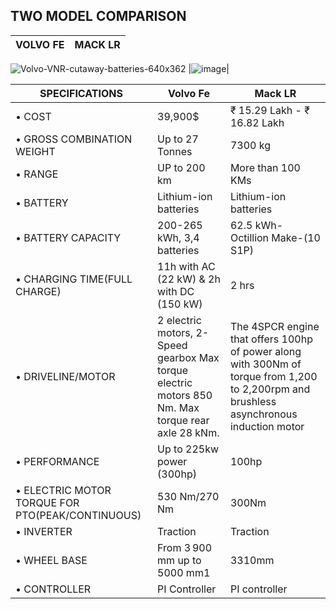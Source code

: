 
## TWO MODEL COMPARISON
|VOLVO FE|MACK LR|
|------|----|
![Volvo-VNR-cutaway-batteries-640x362](https://user-images.githubusercontent.com/94521102/157688853-b9ab7537-f746-4d88-99d1-fd11597efb33.jpg)
|![image](https://user-images.githubusercontent.com/94118694/152676623-d3dc69a3-1e21-497a-a77d-d6c5ccf5a92f.png)|

SPECIFICATIONS   |      Volvo Fe      |    Mack LR 
---------|------------------|----------------
•	COST|39,900$|₹ 15.29 Lakh - ₹ 16.82 Lakh|
•	GROSS COMBINATION WEIGHT | Up to 27 Tonnes|7300 kg |
•	RANGE|UP to 200 km|More than 100 KMs|
•	BATTERY|Lithium-ion batteries|Lithium-ion batteries|
•	BATTERY CAPACITY |200-265 kWh, 3,4 batteries|62.5 kWh-Octillion Make-(10 S1P)|
•	CHARGING TIME(FULL CHARGE) |11h with AC (22 kW) & 2h with DC (150 kW)|2 hrs |
•	DRIVELINE/MOTOR |2 electric motors, 2-Speed gearbox Max torque electric motors 850 Nm. Max torque rear axle 28 kNm.|The 4SPCR engine that offers 100hp of power along with 300Nm of torque from 1,200 to 2,200rpm and  brushless asynchronous induction motor |
•	PERFORMANCE|Up to 225kw power (300hp)|100hp|
•	ELECTRIC MOTOR TORQUE FOR PTO(PEAK/CONTINUOUS)|530 Nm/270 Nm|300Nm| 
•	INVERTER|Traction| Traction |
•	WHEEL BASE |From 3 900 mm up to 5000 mm1|3310mm|
•	CONTROLLER |PI Controller|PI controller|
